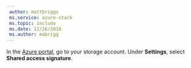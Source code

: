 ```yaml
---
 author: mattbriggs
 ms.service: azure-stack
 ms.topic: include
 ms.date: 11/26/2018
 ms.author: mabrigg
---
```


In the [Azure portal](https://portal.azure.com/), go to your storage account. Under **Settings**, select **Shared access signature**.
